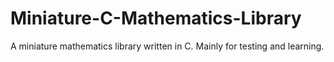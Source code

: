 # Miniature-C-Mathematics-Library
A miniature mathematics library written in C. Mainly for testing and learning. 
